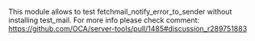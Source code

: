 This module allows to test fetchmail_notify_error_to_sender without
installing test_mail. For more info please check comment:
<https://github.com/OCA/server-tools/pull/1485#discussion_r289751883>
